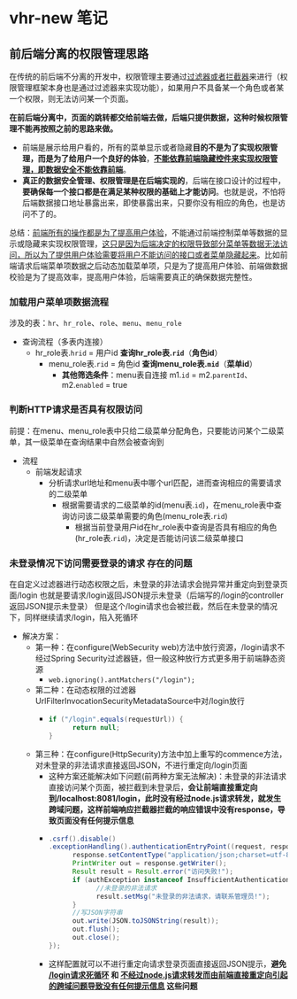 # vhr-new 笔记

## 前后端分离的权限管理思路
在传统的前后端不分离的开发中，权限管理主要通过<u>过滤器或者拦截器</u>来进行（权限管理框架本身也是通过过滤器来实现功能），如果用户不具备某一个角色或者某一个权限，则无法访问某一个页面。

**在前后端分离中，页面的跳转都交给前端去做，后端只提供数据，这种时候权限管理不能再按照之前的思路来做。**

- 前端是展示给用户看的，所有的菜单显示或者隐藏**目的不是为了实现权限管理，而是为了给用户一个良好的体验**，**<u>不能依靠前端隐藏控件来实现权限管理，即数据安全不能依靠前端</u>**。
- **真正的数据安全管理、权限管理是在后端实现的**，后端在接口设计的过程中，**要确保每一个接口都是在满足某种权限的基础上才能访问**。也就是说，不怕将后端数据接口地址暴露出来，即使暴露出来，只要你没有相应的角色，也是访问不了的。

总结：<u>前端所有的操作都是为了提高用户体验</u>，不能通过前端控制菜单等数据的显示或隐藏来实现权限管理，<u>这只是因为后端决定的权限导致部分菜单等数据无法访问，所以为了提供用户体验需要将用户不能访问的接口或者菜单隐藏起来</u>。比如前端请求后端菜单项数据之后动态加载菜单项，只是为了提高用户体验、前端做数据校验是为了提高效率，提高用户体验，后端需要真正的确保数据完整性。

### 加载用户菜单项数据流程
涉及的表：`hr`、`hr_role`、`role`、`menu`、`menu_role`
- 查询流程（多表内连接）
  - hr_role表.`hrid` = 用户id **查询hr_role表.`rid`**（**角色id**）
    - menu_role表.`rid` = 角色id **查询menu_role表.`mid`**（**菜单id**）
      - **其他筛选条件**：menu表自连接 m1.`id` = m2.`parentId`、m2.`enabled` = true

### 判断HTTP请求是否具有权限访问
前提：在menu、menu_role表中只给二级菜单分配角色，只要能访问某个二级菜单，其一级菜单在查询结果中自然会被查询到
- 流程
  - 前端发起请求
    - 分析请求url地址和menu表中哪个url匹配，进而查询相应的需要请求的二级菜单
      - 根据需要请求的二级菜单的id(menu表.`id`)，在menu_role表中查询访问该二级菜单需要的角色(menu_role表.`rid`)
        - 根据当前登录用户id在hr_role表中查询是否具有相应的角色(hr_role表.`rid`)，决定是否能访问该二级菜单接口

### 未登录情况下访问需要登录的请求 存在的问题
在自定义过滤器进行动态权限之后，未登录的非法请求会抛异常并重定向到登录页面/login
也就是要请求/login返回JSON提示未登录（后端写的/login的controller返回JSON提示未登录）
但是这个/login请求也会被拦截，然后在未登录的情况下，同样继续请求/login，陷入死循环
- 解决方案：
  - 第一种：在configure(WebSecurity web)方法中放行资源，/login请求不经过Spring Security过滤器链，但一般这种放行方式更多用于前端静态资源
    - `web.ignoring().antMatchers("/login");`
  - 第二种：在动态权限的过滤器UrlFilterInvocationSecurityMetadataSource中对/login放行
    - ```java
      if ("/login".equals(requestUrl)) {
            return null;
      }
  - 第三种：在configure(HttpSecurity)方法中加上重写的commence方法，对未登录的非法请求直接返回JSON，不进行重定向/login页面
    - 这种方案还能解决如下问题(前两种方案无法解决)：未登录的非法请求直接访问某个页面，被拦截到未登录后，**会让前端直接重定向到/localhost:8081/login，此时没有经过node.js请求转发，就发生跨域问题，这样前端响应拦截器拦截的响应错误中没有response，导致页面没有任何提示信息**
    - ```java
      .csrf().disable()
      .exceptionHandling().authenticationEntryPoint((request, response, authException) -> {
            response.setContentType("application/json;charset=utf-8");
            PrintWriter out = response.getWriter();
            Result result = Result.error("访问失败!");
            if (authException instanceof InsufficientAuthenticationException) {
                  //未登录的非法请求
                  result.setMsg("未登录的非法请求，请联系管理员!");
            }
            //写JSON字符串
            out.write(JSON.toJSONString(result));
            out.flush();
            out.close();
      });
    - 这样配置就可以不进行重定向请求登录页面直接返回JSON提示，**避免 <u>/login请求死循环</u> 和 <u>不经过node.js请求转发而由前端直接重定向引起的跨域问题导致没有任何提示信息</u> 这些问题**